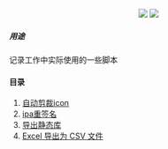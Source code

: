 
<p align='center'>
<img src="https://img.shields.io/badge/language-python-yellowgreen.svg">
<img src="https://img.shields.io/badge/language-shell-green.svg">


##### 用途
记录工作中实际使用的一些脚本

#### 目录

1. [自动剪裁icon](./clip-icon/README.md)
2. [ipa重签名](./resign-ipa/README.md)
3. [导出静态库](./export-static-library/README.md)
4. [Excel 导出为 CSV 文件](./xlsx-to-csv/README.md)

